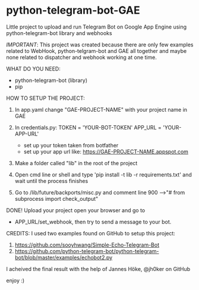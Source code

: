 # python-telegram-bot-GAE
Little project to upload and run Telegram Bot on Google App Engine using python-telegram-bot library and webhooks

*IMPORTANT*:
This project was created because there are only few examples related to WebHook, python-telgram-bot and GAE all together and maybe none related to dispatcher and webhook working at one time.

WHAT DO YOU NEED:

- python-telegram-bot (library)
- pip

HOW TO SETUP THE PROJECT:

1. In app.yaml change "GAE-PROJECT-NAME" with your project name in GAE

2. In credentials.py:
TOKEN = 'YOUR-BOT-TOKEN'
APP_URL = 'YOUR-APP-URL'
    - set up your token taken from  botfather
    - set up your app url like:
    https://GAE-PROJECT-NAME.appspot.com

3. Make a folder called "lib" in the root of the project

4. Open cmd line or shell and type 'pip install -t lib -r requirements.txt' and wait until the process finishes

5. Go to /lib/future/backports/misc.py and comment line 900 -->"# from subprocess import check_output"

DONE! Upload your project open your browser and go to

- APP_URL/set_webhook, then try to send a message to your bot.

CREDITS:
I used two examples found on GitHub to setup this project:

 1. https://github.com/sooyhwang/Simple-Echo-Telegram-Bot
 2. https://github.com/python-telegram-bot/python-telegram-bot/blob/master/examples/echobot2.py

I acheived the final result with the help of Jannes Höke, @jh0ker on GitHub


enjoy :)

